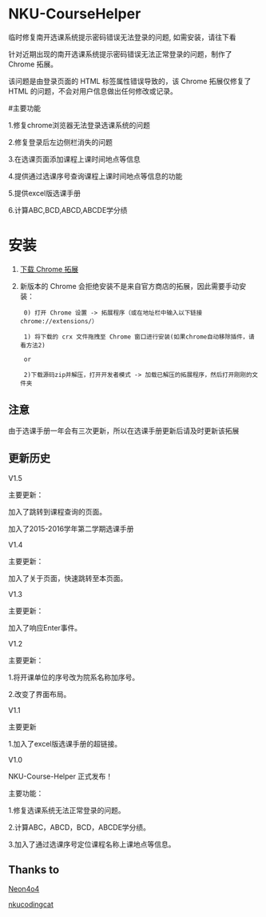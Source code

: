 # NKU-CourseHelper

临时修复南开选课系统提示密码错误无法登录的问题, 如需安装，请往下看

针对近期出现的南开选课系统提示密码错误无法正常登录的问题，制作了 Chrome 拓展。

该问题是由登录页面的 HTML 标签属性错误导致的，该 Chrome 拓展仅修复了 HTML 的问题，不会对用户信息做出任何修改或记录。

#主要功能

1.修复chrome浏览器无法登录选课系统的问题

2.修复登录后左边侧栏消失的问题

3.在选课页面添加课程上课时间地点等信息

4.提供通过选课序号查询课程上课时间地点等信息的功能

5.提供excel版选课手册

6.计算ABC,BCD,ABCD,ABCDE学分绩


# 安装
1. [下载 Chrome 拓展](https://github.com/yqnku/NKU-CourseHelper/releases)
2. 新版本的 Chrome 会拒绝安装不是来自官方商店的拓展，因此需要手动安装：

        0) 打开 Chrome 设置 -> 拓展程序（或在地址栏中输入以下链接 chrome://extensions/）

        1) 将下载的 crx 文件拖拽至 Chrome 窗口进行安装(如果chrome自动移除插件，请看方法2)
        
        or 
        
        2)下载源码zip并解压，打开开发者模式 -> 加载已解压的拓展程序，然后打开刚刚的文件夹
        
## 注意

由于选课手册一年会有三次更新，所以在选课手册更新后请及时更新该拓展

## 更新历史


V1.5

主要更新：

加入了跳转到课程查询的页面。

加入了2015-2016学年第二学期选课手册

V1.4

主要更新：

加入了关于页面，快速跳转至本页面。

V1.3

主要更新：

加入了响应Enter事件。

V1.2

主要更新：

1.将开课单位的序号改为院系名称加序号。

2.改变了界面布局。

V1.1

主要更新

1.加入了excel版选课手册的超链接。

V1.0 

NKU-Course-Helper 正式发布！

主要功能：

1.修复选课系统无法正常登录的问题。

2.计算ABC，ABCD，BCD，ABCDE学分绩。

3.加入了通过选课序号定位课程名称上课地点等信息。

## Thanks to

[Neon4o4](https://github.com/Neon4o4)

[nkucodingcat](https://github.com/nkucodingcat)

